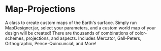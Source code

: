 # Map-Projections
A class to create custom maps of the Earth's surface.
Simply run MapDesigner.jar, select your parameters, and a custom world map of your design will be created! There are thousands of combinations of color-schemes, projections, and aspects.
Includes Mercator, Gall-Peters, Orthographic, Peirce-Quincuncial, and More!